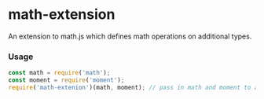 # math-extension
An extension to math.js which defines math operations on additional types.

### Usage

```javascript
const math = require('math');
const moment = require('moment');
require('math-extenion')(math, moment); // pass in math and moment to augment math.js
```
